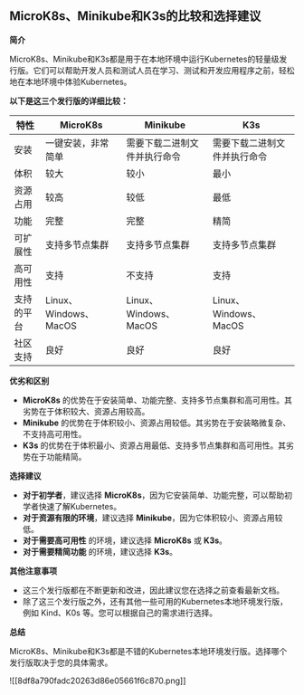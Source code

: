 
## MicroK8s、Minikube和K3s的比较和选择建议

**简介**

MicroK8s、Minikube和K3s都是用于在本地环境中运行Kubernetes的轻量级发行版。它们可以帮助开发人员和测试人员在学习、测试和开发应用程序之前，轻松地在本地环境中体验Kubernetes。

**以下是这三个发行版的详细比较：**

|特性|MicroK8s|Minikube|K3s|
|---|---|---|---|
|安装|一键安装，非常简单|需要下载二进制文件并执行命令|需要下载二进制文件并执行命令|
|体积|较大|较小|最小|
|资源占用|较高|较低|最低|
|功能|完整|完整|精简|
|可扩展性|支持多节点集群|支持多节点集群|支持多节点集群|
|高可用性|支持|不支持|支持|
|支持的平台|Linux、Windows、MacOS|Linux、Windows、MacOS|Linux、Windows、MacOS|
|社区支持|良好|良好|良好|

**优劣和区别**

- **MicroK8s** 的优势在于安装简单、功能完整、支持多节点集群和高可用性。其劣势在于体积较大、资源占用较高。
- **Minikube** 的优势在于体积较小、资源占用较低。其劣势在于安装略微复杂、不支持高可用性。
- **K3s** 的优势在于体积最小、资源占用最低、支持多节点集群和高可用性。其劣势在于功能精简。

**选择建议**

- **对于初学者**，建议选择 **MicroK8s**，因为它安装简单、功能完整，可以帮助初学者快速了解Kubernetes。
- **对于资源有限的环境**，建议选择 **Minikube**，因为它体积较小、资源占用较低。
- **对于需要高可用性** 的环境，建议选择 **MicroK8s** 或 **K3s**。
- **对于需要精简功能** 的环境，建议选择 **K3s**。

**其他注意事项**

- 这三个发行版都在不断更新和改进，因此建议您在选择之前查看最新文档。
- 除了这三个发行版之外，还有其他一些可用的Kubernetes本地环境发行版，例如 Kind、K0s 等。您可以根据自己的需求进行选择。

**总结**

MicroK8s、Minikube和K3s都是不错的Kubernetes本地环境发行版。选择哪个发行版取决于您的具体需求。

![[8df8a790fadc20263d86e05661f6c870.png]]

